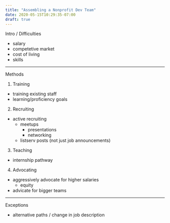 ```yaml
---
title: "Assembling a Nonprofit Dev Team"
date: 2020-05-15T10:29:35-07:00
draft: true
---
```



Intro / Difficulties
- salary
- competetive market
- cost of living
- skills

---

Methods
1. Training
- training existing staff
- learning/proficiency goals

2. Recruiting
- active recruiting
	- meetups
		- presentations
		- networking
	- listserv posts (not just job announcements)

3. Teaching
- internship pathway

4. Advocating
- aggressively advocate for higher salaries
	- equity
- advicate for bigger teams

---

Exceptions
- alternative paths / change in job description